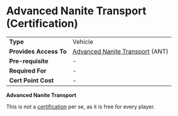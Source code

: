 # Advanced Nanite Transport (Certification)

|                        |                                                                             |
| ---------------------- | --------------------------------------------------------------------------- |
| **Type**               | Vehicle                                                                     |
| **Provides Access To** | [Advanced Nanite Transport](../vehicles/Advanced_Nanite_Transport.md) (ANT) |
| **Pre-requisite**      | \-                                                                          |
| **Required For**       | \-                                                                          |
| **Cert Point Cost**    | \-                                                                          |

**Advanced Nanite Transport**

This is not a [certification](Certification.md) per se, as it is free for every
player.
